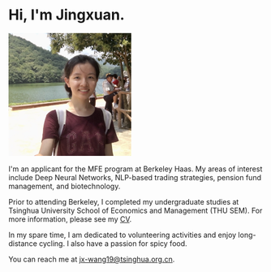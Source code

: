 # Hi, I'm Jingxuan.

<img title="" src="me.png" alt="" width="242" data-align="inline">

I'm an applicant for the MFE program at Berkeley Haas. My areas of interest include Deep Neural Networks, NLP-based trading strategies, pension fund management, and biotechnology.

Prior to attending Berkeley, I completed my undergraduate studies at Tsinghua University School of Economics and Management (THU SEM). For more information, please see my [CV](CV/CV_Jingxuan_Wang.pdf).

In my spare time, I am dedicated to volunteering activities and enjoy long-distance cycling. I also have a passion for spicy food.

You can reach me at [jx-wang19@tsinghua.org.cn](mailto:[jx-wang19@tsinghua.org.cn](mailto:jx-wang19@tsinghua.org.cn)).